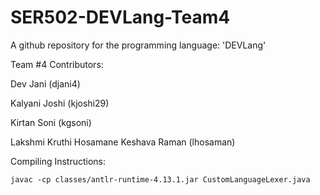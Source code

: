 # SER502-DEVLang-Team4
A github repository for the programming language: 'DEVLang'

Team #4 Contributors:

Dev Jani (djani4)

Kalyani Joshi (kjoshi29)

Kirtan Soni (kgsoni)

Lakshmi Kruthi Hosamane Keshava Raman (lhosaman)


Compiling Instructions:


```
javac -cp classes/antlr-runtime-4.13.1.jar CustomLanguageLexer.java
